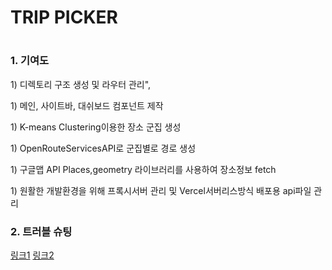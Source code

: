 <h1>TRIP PICKER<h1>
<h3>1. 기여도</h3>
  <p>1) 디렉토리 구조 생성 및 라우터 관리", </p>
  <p>1) 메인, 사이트바, 대쉬보드 컴포넌트 제작</p>
  <p>1) K-means Clustering이용한 장소 군집 생성</p>
  <p>1) OpenRouteServicesAPI로 군집별로 경로 생성</p>
  <p>1) 구글맵 API Places,geometry 라이브러리를 사용하여 장소정보 fetch</p>
  <p>1) 원활한 개발환경을 위해 프록시서버 관리 및 Vercel서버리스방식 배포용 api파일 관리</p>
<h3>2. 트러블 슈팅</h3>
<a href="https://velog.io/@eddyhwang97/%ED%94%84%EB%A1%9C%EC%A0%9D%ED%8A%B8-Trippicker%ED%8A%B8%EB%9F%AC%EB%B8%94%EC%8A%88%ED%8C%85">링크1</a>
<a href="https://velog.io/@eddyhwang97/%ED%94%84%EB%A1%9C%EC%A0%9D%ED%8A%B8%ED%8A%B8%EB%9F%AC%EB%B8%94%EC%8A%88%ED%8C%852">링크2</a>







